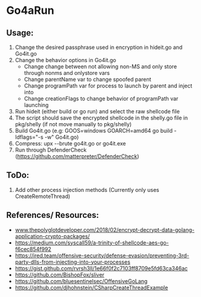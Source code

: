 # Go4aRun

## Usage: 

1. Change the desired passphrase used in encryption in hideit.go and Go4it.go
2. Change the behavior options in Go4it.go
	* Change change between not allowing non-MS and only store through nonms and onlystore vars
	* Change parentName var to change spoofed parent
	* Change programPath var for process to launch by parent and inject into
	* Change creationFlags to change behavior of programPath var launching
3. Run hideit (either build or go run) and select the raw shellcode file
4. The script should save the encrypted shellcode in the shelly.go file in pkg/shelly (if not move manually to pkg/shelly)
5. Build Go4it.go (e.g: GOOS=windows GOARCH=amd64 go build -ldflags="-s -w" Go4it.go)
6. Compress: upx --brute go4it.go or go4it.exe
7. Run through DefenderCheck (https://github.com/matterpreter/DefenderCheck)


## ToDo: 
1. Add other process injection methods (Currently only uses CreateRemoteThread)

## References/ Resources:
* www.thepolyglotdeveloper.com/2018/02/encrypt-decrypt-data-golang-application-crypto-packages/
* https://medium.com/syscall59/a-trinity-of-shellcode-aes-go-f6cec854f992
* https://ired.team/offensive-security/defense-evasion/preventing-3rd-party-dlls-from-injecting-into-your-processes
* https://gist.github.com/rvrsh3ll/1e66f0f2c7103ff8709e5fd63ca346ac
* https://github.com/BishopFox/sliver
* https://github.com/bluesentinelsec/OffensiveGoLang
* https://github.com/djhohnstein/CSharpCreateThreadExample

